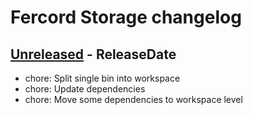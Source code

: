 # Fercord Storage changelog

<!-- next-header -->

## [Unreleased] - ReleaseDate
- chore: Split single bin into workspace
- chore: Update dependencies
- chore: Move some dependencies to workspace level

<!-- next-url -->
[Unreleased]: https://github.com/kekonn/fercord/compare/v0.3.0...HEAD
[0.3.0]: https://github.com/kekonn/fercord/compare/v0.2.0...v0.3.0
[0.2.0]: https://github.com/kekonn/fercord/compare/v0.1.0...v0.2.0
[0.1.0]: https://github.com/kekonn/fercord/compare/1c72dea07273f387914ffd122218e27a6a676a9a...v0.1.0